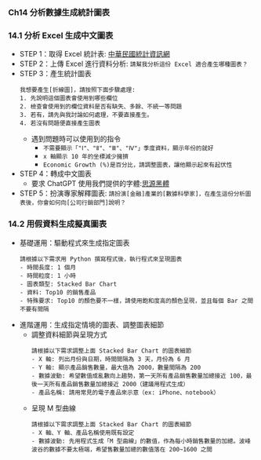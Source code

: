 ### Ch14 分析數據生成統計圖表

### 14.1 分析 Excel 生成中文圖表

- STEP 1：取得 Excel 統計表: [中華民國統計資訊網](https://www.stat.gov.tw/)
- STEP 2：上傳 Excel 進行資料分析: `請幫我分析這份 Excel 適合產生哪種圖表？`
- STEP 3：產生統計圖表
    ```
    我想要產生[折線圖]，請按照下面步驟處理:
    1. 先說明這個圖表會使用到哪些欄位
    2. 檢查會使用到的欄位資料是否有缺失、多餘、不統一等問題
    3. 若有，請先與我討論如何處理，不要直接產生。
    4. 若沒有問題便直接產生圖表
    ```
    - 遇到問題時可以使用到的指令
        - `不需要顯示「"Ⅰ"、"Ⅱ"、"Ⅲ"、"Ⅳ"」季度資料，顯示年份的就好`
        - `x 軸顯示 10 年的坐標減少擁擠`
        - `Economic Growth (%)是百分比，請調整圖表，讓他顯示起來有起伏性`
- STEP 4：轉成中文圖表
    - 要求 ChatGPT 使用我們提供的字體:[思源黑體](https://fonts.google.com/noto/specimen/Noto+Sans+TC)
- STEP 5：扮演專家解釋圖表: `請扮演[金融]產業的[數據科學家]，在產生這份分析圖表後，你會如何向[公司行銷部門]說明？`

### 14.2 用假資料生成擬真圖表

- 基礎運用：驅動程式來生成指定圖表
    ```
    請根據以下需求用 Python 撰寫程式後，執行程式來呈現圖表
    - 時間長度: 1 個月
    - 時間粒度: 1 小時
    - 圖表類型: Stacked Bar Chart
    - 資料: Top10 的銷售產品
    - 特殊要求: Top10 的顏色要不一樣，請使用飽和度高的顏色呈現，並且每個 Bar 之間不要有間隔
    ```
- 進階運用：生成指定情境的圖表、調整圖表細節
    - 調整資料細節與呈現方式
        ```
        請根據以下需求調整上面 Stacked Bar Chart 的圖表細節 
        - X 軸: 列出月份與日期，時間間隔為 3 天，月份為 6 月 
        - Y 軸: 顯示產品銷售數量，最大值為 2000，數量間隔為 200 
        - 數據波動: 希望數值成亂數向上趨勢，第一天所有產品銷售數量加總接近 100，最後一天所有產品銷售數量加總接近 2000（建議用程式生成） 
        - 產品名稱: 請用常見的電子產品來示意（ex: iPhone、notebook）
        ```
    - 呈現 M 型曲線
        ```
        請根據以下需求調整上面 Stacked Bar Chart 的圖表細節
        - X 軸、Y 軸、產品名稱使用既有設定
        - 數據波動: 先用程式生成「M 型曲線」的數值，作為每小時銷售數量的加總。波峰波谷的數據不要太極端，希望售數量加總的數值落在 200~1600 之間
        ```